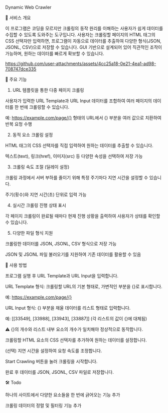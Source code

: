 Dynamic Web Crawler

📌 서비스 개요

이 프로그램은 코딩을 모르지만 크롤링의 동작 원리를 이해하는 사용자가 쉽게 데이터를 수집할 수 있도록 도와주는 도구입니다. 사용자는 크롤링할 페이지의 HTML 태그의 CSS 선택자만 입력하면, 프로그램이 자동으로 데이터를 추출하여 다양한 형식(JSON, JSONL, CSV)으로 저장할 수 있습니다. GUI 기반으로 설계되어 있어 직관적인 조작이 가능하며, 원하는 데이터를 빠르게 확보할 수 있습니다.



https://github.com/user-attachments/assets/4cc25a18-0e21-4ea1-ad98-708747dce335



🔧 주요 기능

1. URL 템플릿을 통한 다중 페이지 크롤링

사용자가 입력한 URL Template과 URL Input 데이터를 조합하여 여러 페이지의 데이터를 한 번에 크롤링할 수 있습니다.

예: https://example.com/page/{} 형태의 URL에서 {} 부분을 여러 값으로 치환하여 반복 요청 수행

2. 동적 요소 크롤링 설정

HTML 태그의 CSS 선택자를 직접 입력하여 원하는 데이터를 추출할 수 있습니다.

텍스트(text), 링크(href), 이미지(src) 등 다양한 속성을 선택하여 저장 가능

3. 크롤링 속도 조절 (딜레이 설정)

크롤링 과정에서 서버 부하를 줄이기 위해 특정 주기마다 지연 시간을 설정할 수 있습니다.

주기(횟수)와 지연 시간(초) 단위로 입력 가능

4. 실시간 크롤링 진행 상태 표시

각 페이지 크롤링이 완료될 때마다 현재 진행 상황을 출력하여 사용자가 상태를 확인할 수 있습니다.

5. 다양한 파일 형식 지원

크롤링한 데이터를 JSON, JSONL, CSV 형식으로 저장 가능

JSON 및 JSONL 파일 불러오기를 지원하여 기존 데이터를 활용할 수 있음

🚀 사용 방법

프로그램 실행 후 URL Template과 URL Input을 입력합니다.

URL Template 형식: 크롤링할 URL의 기본 형태로, 가변적인 부분을 {}로 표시합니다.

예: https://example.com/page/{}

URL Input 형식: {} 부분을 채울 데이터를 리스트 형태로 입력합니다.

예: [[33549], [33988], [33943], [33887]] (각 리스트의 값이 {}에 대체됨)

⚠️ {}의 개수와 리스트 내부 요소의 개수가 일치해야 정상적으로 동작합니다.

크롤링할 HTML 요소의 CSS 선택자를 추가하여 원하는 데이터를 설정합니다.

(선택) 지연 시간을 설정하여 요청 속도를 조정합니다.

Start Crawling 버튼을 눌러 크롤링을 시작합니다.

완료 후 데이터를 JSON, JSONL, CSV 파일로 저장합니다.

🛠 Todo

하나의 사이트에서 다양한 요소들을 한 번에 긁어오는 기능 추가

크롤링 데이터의 정렬 및 필터링 기능 추가

